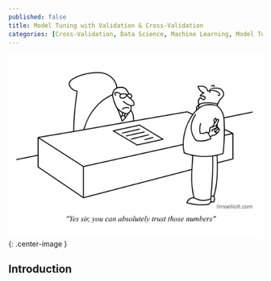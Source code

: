 ```yaml
---
published: false
title: Model Tuning with Validation & Cross-Validation
categories: [Cross-Validation, Data Science, Machine Learning, Model Tuning, Python]
---
```


![image](/assets/images/cv_image.png?raw=true){: .center-image }

## Introduction
